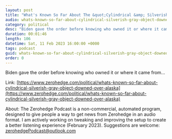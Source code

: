 ```yaml
---
layout: post
title: "What's Known So Far About The &quot;Cylindrical &amp; Silverish Gray&quot; Object Downed Over Alaska"
audio: whats-known-so-far-about-cylindrical-silverish-gray-object-downed-over-alaska-0
category: political
desc: "Biden gave the order before knowing who owned it or where it came from..."
duration: 00:01:46
length: 106
datetime: Sat, 11 Feb 2023 16:00:00 +0000
tags: podcast
guid: whats-known-so-far-about-cylindrical-silverish-gray-object-downed-over-alaska-0
order: 0
---
```

Biden gave the order before knowing who owned it or where it came from...

Link: [https://www.zerohedge.com/political/whats-known-so-far-about-cylindrical-silverish-gray-object-downed-over-alaska](https://www.zerohedge.com/political/whats-known-so-far-about-cylindrical-silverish-gray-object-downed-over-alaska)

About: The Zerohedge Podcast is a non-commercial, automated program, designed to give people a way to get news from Zerohedge in an audio format.  I am actively working on tweaking and improving the setup to create a better listening experience (February 2023).  Suggestions are welcome: [zerohedgePodcast@outlook.com](mailto:zerohedgePodcast@outlook.com)